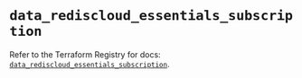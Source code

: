 # `data_rediscloud_essentials_subscription`

Refer to the Terraform Registry for docs: [`data_rediscloud_essentials_subscription`](https://registry.terraform.io/providers/redislabs/rediscloud/2.7.0/docs/data-sources/essentials_subscription).
